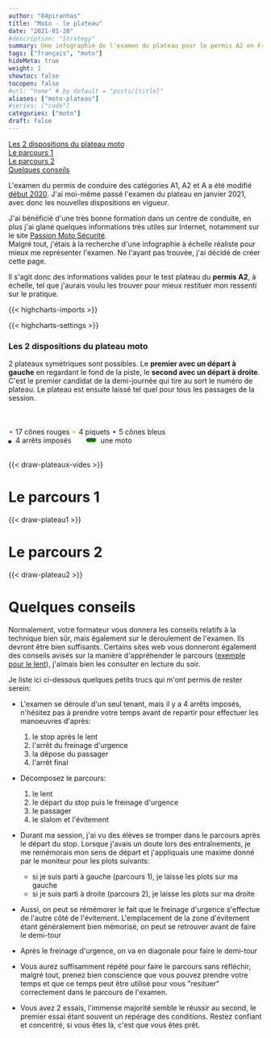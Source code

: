 ```yaml
---
author: "84piranhas"
title: "Moto - le plateau"
date: "2021-01-20"
#description: "Strategy"
summary: Une infographie de l'examen du plateau pour le permis A2 en France
tags: ["français", "moto"]
hideMeta: true
weight: 1
showtoc: false
tocopen: false
#url: "home" # by default = "posts/{title}"
aliases: ["moto-plateau"]
#series: ["code"]
categories: ["moto"]
draft: false
---
```


[Les 2 dispositions du plateau moto](#les-2-dispositions-du-plateau-moto)  
[Le parcours 1](#le-parcours-1)  
[Le parcours 2](#le-parcours-2)  
[Quelques conseils](#quelques-conseils)

L'examen du permis de conduire des catégories A1, A2 et A a été modifié [début 2020](https://www.legifrance.gouv.fr/jorf/id/JORFTEXT000041661704/).
J'ai moi-même passé l'examen du plateau en janvier 2021, avec donc les nouvelles dispositions en vigueur.

J'ai bénéficié d'une très bonne formation dans un centre de conduite, en plus j'ai glané quelques informations très utiles sur Internet, notamment sur le site [Passion Moto Sécurité](https://moto-securite.fr/).  
Malgré tout, j'étais à la recherche d'une infographie à échelle réaliste pour mieux me représenter l'examen. Ne l'ayant pas trouvée, j'ai décidé de créer cette page.

Il s'agit donc des informations valides pour le test plateau du **permis A2**, à échelle, tel que j'aurais voulu les trouver pour mieux restituer mon ressenti sur le pratique.

{{< highcharts-imports >}}

{{< highcharts-settings >}}



### Les 2 dispositions du plateau moto

2 plateaux symétriques sont possibles. Le **premier avec un départ à gauche** en regardant le fond de la piste, le **second avec un départ à droite**.  
C'est le premier candidat de la demi-journée qui tire au sort le numéro de plateau. Le plateau est ensuite laissé tel quel pour tous les passages de la session.

<svg height="50" width="10">
  <circle cx="5" cy="45" r="1" stroke="red" stroke-width="2" fill="red" />
</svg>
17 cônes rouges
<svg height="50" width="10">
  <circle cx="5" cy="45" r="1" stroke="orange" stroke-width="2" fill="orange" />
</svg>
4 piquets
<svg height="50" width="10">
  <circle cx="5" cy="45" r="1" stroke="blue" stroke-width="2" fill="blue" />
</svg>
5 cônes bleus
</br>
<svg width="10" height="5">
  <rect width="3" height="3" stroke="black" stroke-width="5" fill="black" />
</svg>
4 arrêts imposés
<svg width="50" height="10">
  <rect x="25" y="0" rx="5" ry="5" width="19.99" height="8"
  style="fill:green;stroke:grey;stroke-width:1" />
</svg>
une moto

</br>
</br>

{{< draw-plateaux-vides >}}

# Le parcours 1
{{< draw-plateau1 >}}

# Le parcours 2
{{< draw-plateau2 >}}

# Quelques conseils

Normalement, votre formateur vous donnera les conseils relatifs à la technique bien sûr, mais également sur le déroulement de l'examen. Ils devront être bien suffisants. Certains sites web vous donneront également des conseils avisés sur la manière d'appréhender le parcours ([exemple pour le lent](https://moto-securite.fr/plateau-lent/)), j'aimais bien les consulter en lecture du soir.

Je liste ici ci-dessous quelques petits trucs qui m'ont permis de rester serein:
- L'examen se déroule d'un seul tenant, mais il y a 4 arrêts imposés, n'hésitez pas à prendre votre temps avant de repartir pour effectuer les manoeuvres d'après:
  1. le stop après le lent
  2. l'arrêt du freinage d'urgence
  3. la dépose du passager
  4. l'arrêt final

- Décomposez le parcours:
  1. le lent
  2. le départ du stop puis le freinage d'urgence
  3. le passager
  4. le slalom et l'évitement

- Durant ma session, j'ai vu des élèves se tromper dans le parcours après le départ du stop. Lorsque j'avais un doute lors des entraînements, je me remémorais mon sens de départ et j'appliquais une maxime donné par le moniteur pour les plots suivants:
  - si je suis parti à gauche (parcours 1), je laisse les plots sur ma gauche
  - si je suis parti à droite (parcours 2), je laisse les plots sur ma droite

- Aussi, on peut se rémémorer le fait que le freinage d'urgence s'effectue de l'autre côté de l'évitement. L'emplacement de la zone d'évitement étant généralement bien mémorisé, on peut se retrouver avant de faire le demi-tour

- Après le freinage d'urgence, on va en diagonale pour faire le demi-tour

- Vous aurez suffisamment répété pour faire le parcours sans réfléchir, malgré tout, prenez bien conscience que vous pouvez prendre votre temps et que ce temps peut être utilisé pour vous "resituer" correctement dans le parcours de l'examen.

- Vous avez 2 essais, l'immense majorité semble le réussir au second, le premier essai étant souvent un repérage des conditions. Restez confiant et concentré, si vous êtes là, c'est que vous êtes prêt.